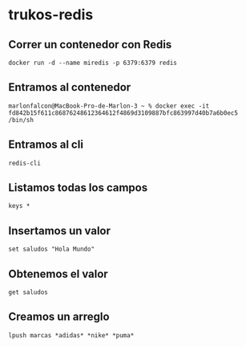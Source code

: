 # trukos-redis

## Correr un contenedor con Redis
```
docker run -d --name miredis -p 6379:6379 redis
```

## Entramos al contenedor
```
marlonfalcon@MacBook-Pro-de-Marlon-3 ~ % docker exec -it fd842b15f611c86876248612364612f4869d3109887bfc863997d40b7a6b0ec5 /bin/sh
```

## Entramos al cli
```
redis-cli
```

## Listamos todas los campos
```
keys *
```

## Insertamos un valor
```
set saludos "Hola Mundo"
```

## Obtenemos el valor
```
get saludos
```

## Creamos un arreglo
```
lpush marcas *adidas* *nike* *puma*
```
